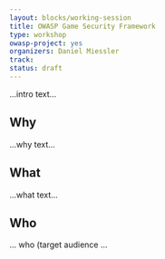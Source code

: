 ```yaml
---
layout: blocks/working-session
title: OWASP Game Security Framework
type: workshop
owasp-project: yes
organizers: Daniel Miessler
track:
status: draft
---
```


...intro text...

## Why

...why text...

## What

...what text...

## Who

... who (target audience ...
